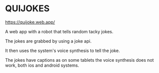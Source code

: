 # QUIJOKES

https://quijoke.web.app/

A web app with a robot that tells random tacky jokes.

The jokes are grabbed by using a joke api.

It then uses the system's voice synthesis to tell the joke.

The jokes have captions as on some tablets 
the voice synthesis does not work, both ios and android systems.
